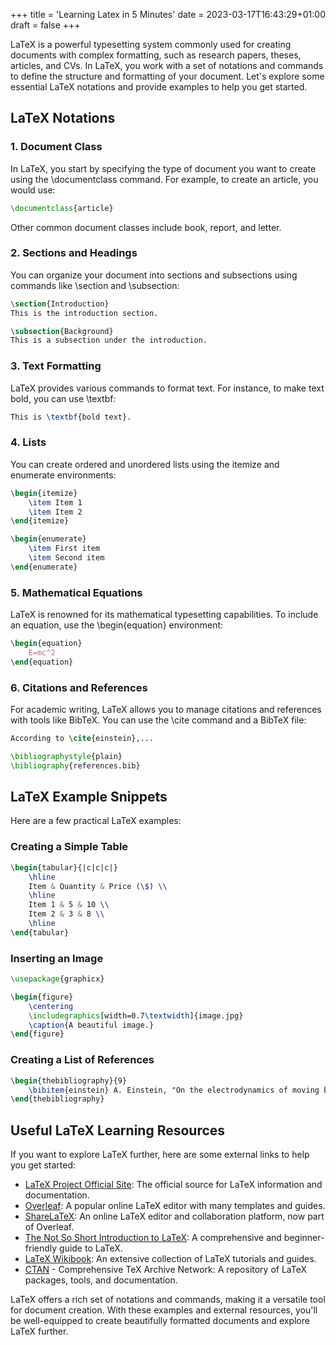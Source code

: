 +++
title = 'Learning Latex in 5 Minutes'
date = 2023-03-17T16:43:29+01:00
draft = false
+++

LaTeX is a powerful typesetting system commonly used for creating documents with complex formatting, such as research papers, theses, articles, and CVs. In LaTeX, you work with a set of notations and commands to define the structure and formatting of your document. Let's explore some essential LaTeX notations and provide examples to help you get started.

## LaTeX Notations

### 1. Document Class

In LaTeX, you start by specifying the type of document you want to create using the \documentclass command. For example, to create an article, you would use:

```latex
\documentclass{article}
```

Other common document classes include book, report, and letter.

### 2. Sections and Headings

You can organize your document into sections and subsections using commands like \section and \subsection:

```latex
\section{Introduction}
This is the introduction section.

\subsection{Background}
This is a subsection under the introduction.
```

### 3. Text Formatting

LaTeX provides various commands to format text. For instance, to make text bold, you can use \textbf:

```latex
This is \textbf{bold text}.
```

### 4. Lists

You can create ordered and unordered lists using the itemize and enumerate environments:

```latex
\begin{itemize}
    \item Item 1
    \item Item 2
\end{itemize}

\begin{enumerate}
    \item First item
    \item Second item
\end{enumerate}
```

### 5. Mathematical Equations

LaTeX is renowned for its mathematical typesetting capabilities. To include an equation, use the \begin{equation} environment:

```latex
\begin{equation}
    E=mc^2
\end{equation}
```

### 6. Citations and References

For academic writing, LaTeX allows you to manage citations and references with tools like BibTeX. You can use the \cite command and a BibTeX file:

```latex
According to \cite{einstein},...

\bibliographystyle{plain}
\bibliography{references.bib}

```

## LaTeX Example Snippets

Here are a few practical LaTeX examples:

### Creating a Simple Table

```latex
\begin{tabular}{|c|c|c|}
    \hline
    Item & Quantity & Price (\$) \\
    \hline
    Item 1 & 5 & 10 \\
    Item 2 & 3 & 8 \\
    \hline
\end{tabular}
```

### Inserting an Image

```latex
\usepackage{graphicx}

\begin{figure}
    \centering
    \includegraphics[width=0.7\textwidth]{image.jpg}
    \caption{A beautiful image.}
\end{figure}
```

### Creating a List of References

```latex
\begin{thebibliography}{9}
    \bibitem{einstein} A. Einstein, "On the electrodynamics of moving bodies," Annalen der Physik, vol. 17, no. 10, pp. 891-921, 1905.
\end{thebibliography}
```

## Useful LaTeX Learning Resources

If you want to explore LaTeX further, here are some external links to help you get started:

- [LaTeX Project Official Site](https://www.latex-project.org/): The official source for LaTeX information and documentation.
- [Overleaf](https://www.overleaf.com/): A popular online LaTeX editor with many templates and guides.
- [ShareLaTeX](): An online LaTeX editor and collaboration platform, now part of Overleaf.
- [The Not So Short Introduction to LaTeX](https://tobi.oetiker.ch/lshort/lshort.pdf): A comprehensive and beginner-friendly guide to LaTeX.
- [LaTeX Wikibook](https://en.wikibooks.org/wiki/LaTeX): An extensive collection of LaTeX tutorials and guides.
- [CTAN](https://www.ctan.org/) - Comprehensive TeX Archive Network: A repository of LaTeX packages, tools, and documentation.

LaTeX offers a rich set of notations and commands, making it a versatile tool for document creation. With these examples and external resources, you'll be well-equipped to create beautifully formatted documents and explore LaTeX further.
